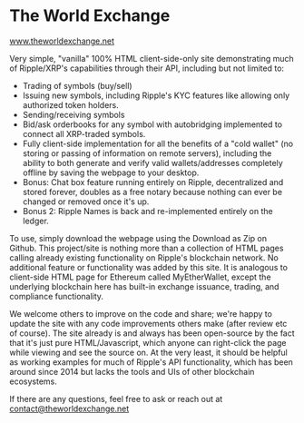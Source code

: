 # The World Exchange
www.theworldexchange.net

Very simple, "vanilla" 100% HTML client-side-only site demonstrating much of Ripple/XRP's capabilities through their API, including but not limited to:
- Trading of symbols (buy/sell)
- Issuing new symbols, including Ripple's KYC features like allowing only authorized token holders.
- Sending/receiving symbols
- Bid/ask orderbooks for any symbol with autobridging implemented to connect all XRP-traded symbols.
- Fully client-side implementation for all the benefits of a "cold wallet" (no storing or passing of information on remote servers), including the ability to both generate and verify valid wallets/addresses completely offline by saving the webpage to your desktop.
- Bonus: Chat box feature running entirely on Ripple, decentralized and stored forever, doubles as a free notary because nothing can ever be changed or removed once it's up.
- Bonus 2: Ripple Names is back and re-implemented entirely on the ledger.

To use, simply download the webpage using the Download as Zip on Github.  This project/site is nothing more than a collection of HTML pages calling already existing functionality on Ripple's blockchain network.  No additional feature or functionality was added by this site.  It is analogous to client-side HTML page for Ethereum called MyEtherWallet, except the underlying blockchain here has built-in exchange issuance, trading, and compliance functionality.

We welcome others to improve on the code and share; we're happy to update the site with any code improvements others make (after review etc of course).  The site already is and always has been open-source by the fact that it's just pure HTML/Javascript, which anyone can right-click the page while viewing and see the source on.  At the very least, it should be helpful as working examples for much of Ripple's API functionality, which has been around since 2014 but lacks the tools and UIs of other blockchain ecosystems.

If there are any questions, feel free to ask or reach out at contact@theworldexchange.net
